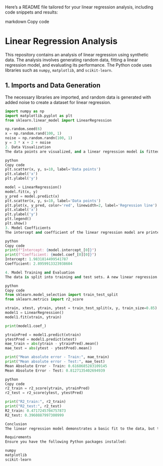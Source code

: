 Here’s a README file tailored for your linear regression analysis, including code snippets and results:

markdown
Copy code
# Linear Regression Analysis

This repository contains an analysis of linear regression using synthetic data. The analysis involves generating random data, fitting a linear regression model, and evaluating its performance. The Python code uses libraries such as `numpy`, `matplotlib`, and `scikit-learn`.

## 1. Imports and Data Generation

The necessary libraries are imported, and random data is generated with added noise to create a dataset for linear regression.

```python
import numpy as np
import matplotlib.pyplot as plt
from sklearn.linear_model import LinearRegression

np.random.seed(6)
x = np.random.rand(100, 1)
noise = np.random.randn(100, 1)
y = 3 * x + 2 + noise
2. Data Visualization
The data points are visualized, and a linear regression model is fitted to plot the regression line.

python
Copy code
plt.scatter(x, y, s=10, label='Data points')
plt.xlabel('x')
plt.ylabel('y')

model = LinearRegression()
model.fit(x, y)
y_pred = model.predict(x)
plt.scatter(x, y, s=10, label='Data points')
plt.plot(x, y_pred, color='red', linewidth=2, label='Regression line')
plt.xlabel('x')
plt.ylabel('y')
plt.legend()
plt.show()
3. Model Coefficients
The intercept and coefficient of the linear regression model are printed.

python
Copy code
print(f"Intercept: {model.intercept_[0]}")
print(f"Coefficient: {model.coef_[0][0]}")
Intercept: 1.9831814499541787
Coefficient: 2.8959913323938604

4. Model Training and Evaluation
The data is split into training and test sets. A new linear regression model is trained, and the performance is evaluated using Mean Absolute Error (MAE) and R-squared metrics.

python
Copy code
from sklearn.model_selection import train_test_split
from sklearn.metrics import r2_score

xtrain, xtest, ytrain, ytest = train_test_split(x, y, train_size=0.85)
model1 = LinearRegression()
model1.fit(xtrain, ytrain)

print(model1.coef_)

ytrainPred = model1.predict(xtrain)
ytestPred = model1.predict(xtest)
mae_train = abs(ytrain - ytrainPred).mean()
mae_test = abs(ytest - ytestPred).mean()

print("Mean absolute error - Train:", mae_train)
print("Mean absolute error - Test:", mae_test)
Mean Absolute Error - Train: 0.6168685283109145
Mean Absolute Error - Test: 0.8127135402694939

python
Copy code
r2_train = r2_score(ytrain, ytrainPred)
r2_test = r2_score(ytest, ytestPred)

print("R2_train:", r2_train)
print("R2_test:", r2_test)
R2_train: 0.4717245704757873
R2_test: 0.3960887997300999

Conclusion
The linear regression model demonstrates a basic fit to the data, but there is room for improvement as indicated by the R-squared values and mean absolute errors. Future work could involve tuning the model or using more complex techniques to enhance performance.

Requirements
Ensure you have the following Python packages installed:

numpy
matplotlib
scikit-learn
